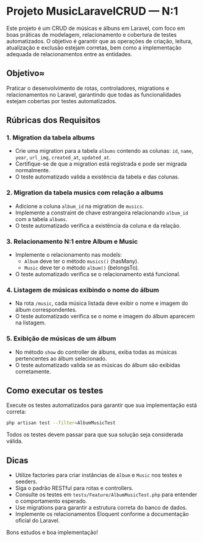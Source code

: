 # Projeto MusicLaravelCRUD — N:1

Este projeto é um CRUD de músicas e álbuns em Laravel, com foco em boas práticas de modelagem, relacionamento e cobertura de testes automatizados. O objetivo é garantir que as operações de criação, leitura, atualização e exclusão estejam corretas, bem como a implementação adequada de relacionamentos entre as entidades.

## Objetivo≈

Praticar o desenvolvimento de rotas, controladores, migrations e relacionamentos no Laravel, garantindo que todas as funcionalidades estejam cobertas por testes automatizados.

## Rúbricas dos Requisitos

### 1. Migration da tabela albums
- Crie uma migration para a tabela `albums` contendo as colunas: `id`, `name`, `year`, `url_img`, `created_at`, `updated_at`.
- Certifique-se de que a migration está registrada e pode ser migrada normalmente.
- O teste automatizado valida a existência da tabela e das colunas.

### 2. Migration da tabela musics com relação a albums
- Adicione a coluna `album_id` na migration de `musics`.
- Implemente a constraint de chave estrangeira relacionando `album_id` com a tabela `albums`.
- O teste automatizado verifica a existência da coluna e da relação.

### 3. Relacionamento N:1 entre Album e Music
- Implemente o relacionamento nas models:
	- `Album` deve ter o método `musics()` (hasMany).
	- `Music` deve ter o método `album()` (belongsTo).
- O teste automatizado verifica se o relacionamento está funcional.

### 4. Listagem de músicas exibindo o nome do álbum
- Na rota `/music`, cada música listada deve exibir o nome e imagem do álbum correspondentes.
- O teste automatizado verifica se o nome e imagem do álbum aparecem na listagem.

### 5. Exibição de músicas de um álbum
- No método `show` do controller de álbuns, exiba todas as músicas pertencentes ao álbum selecionado.
- O teste automatizado valida se as músicas do álbum são exibidas corretamente.

## Como executar os testes

Execute os testes automatizados para garantir que sua implementação está correta:

```bash
php artisan test --filter=AlbumMusicTest
```

Todos os testes devem passar para que sua solução seja considerada válida.

## Dicas
- Utilize factories para criar instâncias de `Album` e `Music` nos testes e seeders.
- Siga o padrão RESTful para rotas e controllers.
- Consulte os testes em `tests/Feature/AlbumMusicTest.php` para entender o comportamento esperado.
- Use migrations para garantir a estrutura correta do banco de dados.
- Implemente os relacionamentos Eloquent conforme a documentação oficial do Laravel.

Bons estudos e boa implementação!

